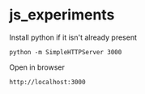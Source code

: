 # js_experiments

Install python if it isn't already present

    python -m SimpleHTTPServer 3000

Open in browser

    http://localhost:3000
